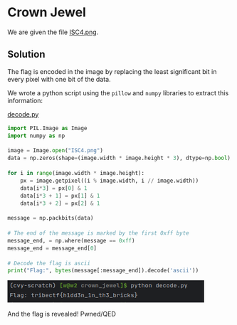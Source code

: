 # Crown Jewel

We are given the file [ISC4.png](./ISC4.png).

## Solution

The flag is encoded in the image by replacing the least significant bit in every pixel
with one bit of the data.

We wrote a python script using the `pillow` and `numpy` libraries to extract this information:

[decode.py](./decode.py)

```py
import PIL.Image as Image
import numpy as np

image = Image.open("ISC4.png")
data = np.zeros(shape=(image.width * image.height * 3), dtype=np.bool)

for i in range(image.width * image.height):
    px = image.getpixel((i % image.width, i // image.width))
    data[i*3] = px[0] & 1
    data[i*3 + 1] = px[1] & 1
    data[i*3 + 2] = px[2] & 1

message = np.packbits(data)

# The end of the message is marked by the first 0xff byte
message_end, = np.where(message == 0xff)
message_end = message_end[0]

# Decode the flag is ascii
print("Flag:", bytes(message[:message_end]).decode('ascii'))
```

![](./_images/flag.png)

And the flag is revealed! Pwned/QED
